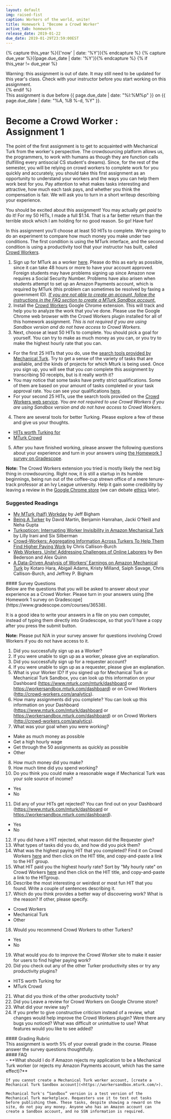 ```yaml
---
layout: default
img: raised-fist
caption: Workers of the world, unite!
title: Homework 1 "Become a Crowd Worker"
active_tab: homework
release_date: 2019-01-22
due_date: 2019-01-29T23:59:00EST
---
```


<!-- Check whether the assignment is up to date -->
{% capture this_year %}{{'now' | date: '%Y'}}{% endcapture %}
{% capture due_year %}{{page.due_date | date: '%Y'}}{% endcapture %}
{% if this_year != due_year %} 
<div class="alert alert-danger">
Warning: this assignment is out of date.  It may still need to be updated for this year's class.  Check with your instructor before you start working on this assignment.
</div>
{% endif %}
<!-- End of check whether the assignment is up to date -->

<div class="alert alert-info">
This assignment is due before {{ page.due_date | date: "%I:%M%p" }} on {{ page.due_date | date: "%A, %B %-d, %Y" }}.
</div>


Become a Crowd Worker <span class="text-muted">: Assignment 1</span> 
=============================================================

The point of the first assignment is to get to acquainted with Mechanical Turk from the worker's perspective. The crowdsourcing platform allows us, the programmers, to work with humans as though they are function calls (fulfilling every antisocial CS student's dreams). Since, for the rest of the semester, you will be relying on crowd workers to complete work for you quickly and accurately, you should take this first assignment as an opportunity to understand your workers and the ways you can help them work best for you. Pay attention to what makes tasks interesting and attractive, how much each task pays, and whether you think the compensation is fair. We will ask you to turn in a short writeup describing your experience.

You should be excited about this assignment! You may actually get *paid* to do it! For my 50 HITs, I made a full $1.14. That is a far better return than the terrible stock which I am holding for no good reason. So go! Have fun!

In this assignment you’ll choose at least 50 HITs to complete.  We’re going to do an experiment to compare how much money you make under two conditions.  The first condition is using the MTurk interface, and the second condition is using a productivity tool that your instructor has built, called [Crowd Workers](http://crowd-workers.com/landing). 

1. Sign up for MTurk as a worker [here](https://www.mturk.com/mturk/welcome).  Please do this as early as possible, since it can take 48 hours or more to have your account approved.  Foreign students may have problems signing up since Amazon now requires a Social Security Number. Problems have also arisen when students attempt to set up an Amazon Payments account, which is required by MTurk (this problem can sometimes be resolved by faxing a government ID). <a href = "#faq"> *If you are not able to create an account, follow the instructions in the FAQ section to create a MTurk Sandbox account.* </a>
2. Install the [Crowd Workers](http://crowd-workers.com/landing) Google Chrome extension. This will track and help you to analyze the work that you’ve done. Please use the Google Chrome web browser with the Crowd Workers plugin installed for all of this homework assignment. *This is not required if you are using Sandbox version and do not have access to Crowd Workers.*
3. Next, choose at least 50 HITs to complete.  You should pick a goal for yourself.  You can try to make as much money as you can, or you try to make the highest hourly rate that you can. 
  * For the first 25 HITs that you do, use the [search tools provided by Mechanical Turk](https://worker.mturk.com/projects).
     Try to get a sense of the variety of tasks that are available, and the kinds of projects for which Mturk is being used. Once you sign up, you will see that you *can* complete this assignment by transcribing 50 receipts, but is it really worth it? 
  * You may notice that some tasks have pretty strict qualifications. Some of them are based on your amount of tasks completed or your task approval rate. You can see your qualifications [here](https://worker.mturk.com/qualifications/assigned).
  * For your second 25 HITs, use the search tools provided on the [Crowd Workers web service](http://crowd-workers.com/new_work?ordering=-last_submitted,-available&only_favourites=false&min_available=1). *You are not required to use Crowd Workers if you are using Sandbox version and do not have access to Crowd Workers.*
4. There are several tools for better Turking. Please explore a few of these and give us your thoughts.
  * [HITs worth Turking for](http://www.reddit.com/r/HITsWorthTurkingFor/new/?sort=new) 
  * [MTurk Crowd](http://www.mturkcrowd.com)
5. After you have finished working, please answer the following questions about your experience and turn in your answers using [the Homework 1 survey on Gradescope](https://www.gradescope.com/courses/36538). 

**Note:** The Crowd Workers extension you tried is mostly likely the next big thing in crowdsourcing. Right now, it is still a startup in its humble beginnings, being run out of the coffee-cup strewn office of a mere tenure-track professor at an Ivy League university. Help it gain some credibility by leaving a review in the [Google Chrome store](https://chrome.google.com/webstore/detail/crowdworkers/aamdbafophajiecmhbnbakndfgjkfpce/reviews) (we can debate [ethics](http://www.nytimes.com/2013/09/23/technology/give-yourself-4-stars-online-it-might-cost-you.html?_r=0) later).

### Suggested Readings

* [My MTurk (half) Workday](http://www.cs.cmu.edu/~jbigham/posts/2014/half-workday-as-turker.html) by Jeff Bigham
* [Being A Turker](readings/downloads/ethics/being-a-turker.pdf) by David Martin, Benjamin Hanrahan, Jacki O’Neill and Neha Gupta
* [Turkopticon: Interrupting Worker Invisibility in Amazon Mechanical Turk](readings/downloads/ethics/turkopticon.pdf) by Lilly Irani and Six Silberman
* [Crowd-Workers: Aggregating Information Across Turkers To Help Them Find Higher Paying Work](readings/downloads/ethics/crowd-workers.pdf) by Chris Callison-Burch
* [Web Workers, Unite! Addressing Challenges of Online Laborers](readings/downloads/ethics/web-workers-unite.pdf) by Ben Bederson and Alex Quinn
* [A Data-Driven Analysis of Workers’ Earnings on
  Amazon Mechanical Turk](https://www.cs.cmu.edu/~jbigham/pubs/pdfs/2018/crowd-earnings.pdf) by Kotaro Hara, Abigail Adams, Kristy Milland, Saiph Savage, Chris Callison-Burch, and Jeffrey P. Bigham

<div class="panel panel-primary" id="survey">
<div class="panel-heading" markdown="1">
#### Survey Questions
</div>
<div class="panel-body" markdown="1">
Below are the questions that you will be asked to answer about your experience as a Crowd Worker.  Please turn in your answers using [the Homework 1 survey on Gradescope](https://www.gradescope.com/courses/36538).

It is a good idea to write your answers in a file on you own computer, instead of typing them directly into Gradescope, so that you'll have a copy after you press the submit button. 

**Note:** Please put N/A in your survey answer for questions involving Crowd Workers if you do not have access to it.

1. Did you successfully sign up as a Worker? 
2. If you were unable to sign up as a worker, please give an explanation.
3. Did you successfully sign up for a requester account? 
4. If you were unable to sign up as a requester, please give an explanation.
5. What is your Worker ID? If you signed up for Mechanical Turk or Mechanical Turk Sandbox, you can look up this information on your Dashboard (<https://www.mturk.com/mturk/dashboard> or <https://workersandbox.mturk.com/dashboard>) or on Crowd Workers (<http://crowd-workers.com/analytics>).
6. How many assignments did you complete? You can look up this information on your Dashboard (<https://www.mturk.com/mturk/dashboard> or <https://workersandbox.mturk.com/dashboard>) or on Crowd Workers (<http://crowd-workers.com/analytics>).
7. What was your goal when you were working? 
* Make as much money as possible 
* Get a high hourly wage 
* Get through the 50 assignments as quickly as possible 
* Other
8. How much money did you make?
9. How much time did you spend working?
10. Do you think you could make a reasonable wage if Mechanical Turk was your sole source of income? 
* Yes 
* No
11. Did any of your HITs get rejected? You can find out on your Dashboard (<https://www.mturk.com/mturk/dashboard> or <https://workersandbox.mturk.com/dashboard>).
* Yes 
* No
12. If you did have a HIT rejected, what reason did the Requester give?
13. What types of tasks did you do, and how did you pick them?
14. What was the highest paying HIT that you completed?  Find it on Crowd Workers [here](http://crowd-workers.com/analytics?ordering=-reward) and then click on the HIT title, and copy-and-paste a link to the HIT group.
15. What HIT paid you the highest hourly rate? Sort by "My hourly rate" on Crowd Workers [here](http://crowd-workers.com/analytics) and then click on the HIT title, and copy-and-paste a link to the HITgroup.
16. Describe the most interesting or weirdest or most fun HIT that you found.  Write a couple of sentences describing it.
17. Which do you think provides a better way of discovering work? What is the reason? If other, please specify.
* Crowd Workers 
* Mechanical Turk 
* Other
18. Would you recommend Crowd Workers to other Turkers? 
* Yes 
* No
19. What would you do to improve the Crowd Worker site to make it easier for users to find higher paying work?
20. Did you check out any of the other Turker productivity sites or try any productivity plugins? 
* HITS worth Turking for 
* MTurk Crowd
21. What did you think of the other productivity tools?
22. Did you Leave a review for Crowd Workers on Google Chrome store? 
23. What did your review say? 
24. If you prefer to give constructive criticism instead of a review, what changes would help improve the Crowd Workers plugin? Were there any bugs you noticed? What was difficult or unintuitive to use? What features would you like to see added?
</div>
</div>


<div class="panel panel-danger" id="rubric">
<div class="panel-heading" markdown="1">
#### Grading Rubric
</div>

<div class="panel-body" markdown="1">
This assignment is worth 5% of your overall grade in the course. Please answer the survey questions thoughtfully.
</div>
</div>



<div class="panel panel-info" id="faq">
<div class="panel-heading" markdown="1">
#### FAQ
</div>
<div class="panel-body" markdown="1">
- **What should I do if Amazon rejects my application to be a Mechanical Turk worker (or rejects my Amazon Payments account, which has the same effect)?**

	If you cannot create a Mechanical Turk worker account, [create a Mechanical Turk Sandbox account](<https://workersandbox.mturk.com/>). 

	Mechanical Turk's “Sandbox” version is a test version of the Mechanical Turk marketplace. Requesters use it to test out tasks before publishing them. These tasks, despite showing a reward on the site, do not pay any money. Anyone who has an Amazon account can create a Sandbox account, and no SSN information is required.

</div>
</div>
